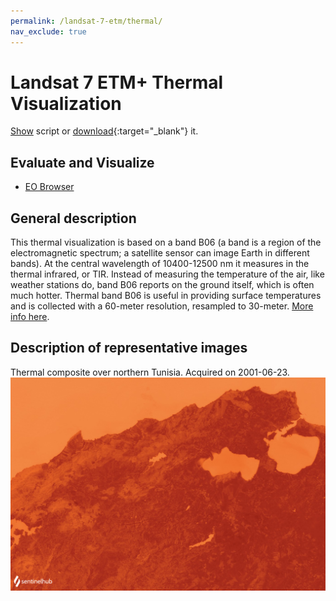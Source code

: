 ```yaml
---
permalink: /landsat-7-etm/thermal/
nav_exclude: true
---
```


# Landsat 7 ETM+ Thermal Visualization

<a href="#" id='togglescript'>Show</a> script or [download](script.js){:target="_blank"} it.
<div id='script_view' style="display:none">
{% highlight javascript %}
{% include_relative script.js %}
{% endhighlight %}
</div>

## Evaluate and Visualize

- [EO Browser](https://sentinelshare.page.link/DYxX)

## General description

This thermal visualization is based on a band B06 (a band is a region of the electromagnetic spectrum; a satellite sensor can image Earth in different bands). At the central wavelength of 10400-12500 nm it measures in the thermal infrared, or TIR. Instead of measuring the temperature of the air, like weather stations do, band B06 reports on the ground itself, which is often much hotter. Thermal band B06 is useful in providing surface temperatures and is collected with a 60-meter resolution, resampled to 30-meter.
[More info here](https://eos.com/find-satellite/landsat-7/). 

## Description of representative images

Thermal composite over northern Tunisia. Acquired on 2001-06-23.
![The script example 1](fig/fig1.png)


